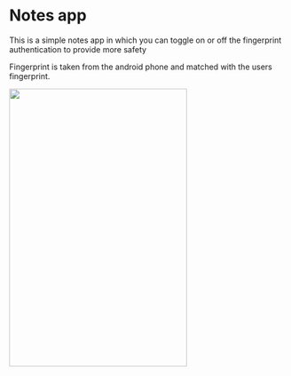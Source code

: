 
# Notes app 

This is a simple notes app in which you can toggle on or off the fingerprint authentication to provide more safety

Fingerprint is taken from the android phone and matched with the users fingerprint.

<!-- ![Demo](https://user-images.githubusercontent.com/84437216/182026307-507f4006-6bf2-4367-8018-d2800672ea5d.gif) -->

<p><img align = "center" src="https://user-images.githubusercontent.com/84437216/182026307-507f4006-6bf2-4367-8018-d2800672ea5d.gif" width = "320" height="500"/></p>
